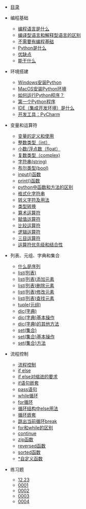 * [目录](category.md)
* 编程基础

  * [编程语言是什么](1.编程基础/编程语言是什么.md)
  * [编译型语言和解释型语言的区别](1.编程基础/编译型语言和解释型语言的区别.md)
  * [不需要有编程基础](1.编程基础/不需要有编程基础.md)
  * [Python是什么](1.编程基础/Python是什么.md)
  * [优缺点](1.编程基础/优缺点.md)
  * [能干什么](1.编程基础/能干什么.md)

* 环境搭建
  * [Windows安装Python](2.环境搭建/Windows安装Python.md)
  * [MacOS安装Python环境](2.环境搭建/MacOS安装Python环境.md)
  * [如何运行Python程序？](2.环境搭建/如何运行Python程序？.md)
  * [第一个Python程序](2.环境搭建/第一个Python程序.md)
  * [IDE（集成开发环境）是什么](2.环境搭建/IDE（集成开发环境）是什么.md)
  * [开发工具：PyCharm](2.环境搭建/开发工具：PyCharm.md)

* 变量和运算符
  * [变量的定义和使用](3.变量和运算符/变量的定义和使用.md)
  * [整数类型（int）](3.变量和运算符/整数类型.md)
  * [小数/浮点数（float）](3.变量和运算符/小数和浮点数.md)
  * [复数类型（complex)](3.变量和运算符/复数类型.md)
  * [字符串(string)](3.变量和运算符/字符串.md)
  * [布尔类型(bool)](3.变量和运算符/布尔类型.md)
  * [input()函数](3.变量和运算符/input()函数.md)
  * [print()函数](3.变量和运算符/print()函数.md)
  * [python中函数和方法的区别](3.变量和运算符/python中函数和方法的区别.md)
  * [格式化字符串](3.变量和运算符/格式化字符串.md)
  * [转义字符及用法](3.变量和运算符/转义字符及用法.md)
  * [类型转换](3.变量和运算符/类型转换.md)
  * [算术运算符](3.变量和运算符/算术运算符.md)
  * [赋值运算符](3.变量和运算符/赋值运算符.md)
  * [比较运算符](3.变量和运算符/比较运算符.md)
  * [逻辑运算符](3.变量和运算符/逻辑运算符.md)
  * [三目运算符](3.变量和运算符/三目运算符.md)
  * [运算符优先级和结合性](3.变量和运算符/运算符优先级和结合性.md)

* 列表、元组、字典和集合
  * [什么是序列](4.列表等/什么是序列.md)
  * [list(列表)](4.列表等/list(列表).md)
  * [list(列表)添加元素](4.列表等/list(列表)添加元素.md)
  * [list(列表)删除元素](4.列表等/list(列表)删除元素.md)
  * [list(列表)修改元素](4.列表等/list(列表)修改元素.md)
  * [list(列表)查找元素](4.列表等/list(列表)查找元素.md)
  * [tuple(元组)](4.列表等/tuple(元组).md)
  * [dic(字典)](4.列表等/dic(字典).md)
  * [dic(字典)基本操作](4.列表等/dic(字典)基本操作.md)
  * [dic(字典)的其他方法](4.列表等/dic(字典)的其他方法.md)
  * [set(集合)](4.列表等/set(集合).md)
  * [set(集合)基本操作](4.列表等/set(集合)基本操作.md)
  * [set(集合)方法](4.列表等/set(集合)方法.md)

* 流程控制
  * [流程控制](5.流程控制/流程控制.md)
  * [if else](5.流程控制/ifelse.md)
  * [if else对缩进的要求](5.流程控制/ifelse对缩进的要求.md)
  * [if语句嵌套](5.流程控制/if语句嵌套.md)
  * [pass语句](5.流程控制/pass语句.md)
  * [while循环](5.流程控制/while循环.md)
  * [for循环](5.流程控制/for循环.md)
  * [循环结构中else用法](5.流程控制/循环结构中else用法.md)
  * [循环嵌套](5.流程控制/循环嵌套.md)
  * [跳出当前循环break](5.流程控制/跳出当前循环break.md)
  * [for和while的区别](5.流程控制/for和while的区别.md)
  * [continue](5.流程控制/continue.md)
  * [zip函数](5.流程控制/zip函数.md)
  * [reversed函数](5.流程控制/reversed函数.md)
  * [sorted函数](5.流程控制/sorted函数.md)
  * [*自定义函数](5.流程控制/自定义函数.md)

* 练习题
  * [12.23](20.练习题/12.23.md)
  * [0001](20.练习题/0001.md)
  * [0002](20.练习题/0002.md)
  * [0003](20.练习题/0003.md)
  * [0004](20.练习题/0004.md)
